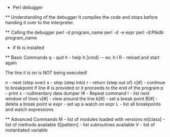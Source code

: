 * Perl debugger

** Understanding of the debugger
   It compiles the code and stops before handing it over to the
   interpreter.

** Calling the debugger
   perl -d program_name
   perl -d -e expr
   perl -d:Ptkdb program_name
   - if tk is installed

** Basic Commands
   q - quit 
   h - help
   h [cmd] -- ex: h l
   R - reload and start again
   
   The line it is on is NOT being executed!

   n - next (step over)
   s - step (step into)
   r - return (step out of)
   c[#] - continue to breakpoint if line # is provided or it proceeds
          to the end of the program
   p - print 
   x - rudimentary data dumper
   !# - Repeat command
   l - list next window of lines
   v[#] - view around the line
   b[#] - set a break point
   B[#] - delete a break point
   w expr - set up a watch on expr
   L - list all breakpoints and watch expressions
   
** Advanced Commands
   M - list of modules loaded with versions
   m[class] - list of methods available
   S[pattern] - list subroutines available
   V - list of instantiated variable

